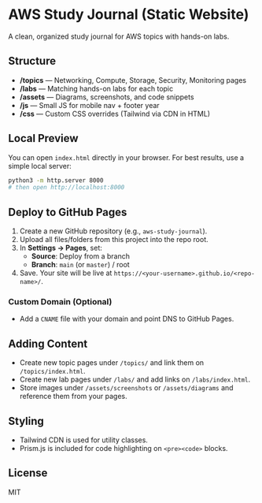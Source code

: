 # AWS Study Journal (Static Website)

A clean, organized study journal for AWS topics with hands-on labs.

## Structure
- **/topics** — Networking, Compute, Storage, Security, Monitoring pages
- **/labs** — Matching hands-on labs for each topic
- **/assets** — Diagrams, screenshots, and code snippets
- **/js** — Small JS for mobile nav + footer year
- **/css** — Custom CSS overrides (Tailwind via CDN in HTML)

## Local Preview
You can open `index.html` directly in your browser. For best results, use a simple local server:
```bash
python3 -m http.server 8000
# then open http://localhost:8000
```

## Deploy to GitHub Pages
1. Create a new GitHub repository (e.g., `aws-study-journal`).
2. Upload all files/folders from this project into the repo root.
3. In **Settings → Pages**, set:
   - **Source**: Deploy from a branch
   - **Branch**: `main` (or `master`) / root
4. Save. Your site will be live at `https://<your-username>.github.io/<repo-name>/`.

### Custom Domain (Optional)
- Add a `CNAME` file with your domain and point DNS to GitHub Pages.

## Adding Content
- Create new topic pages under `/topics/` and link them on `/topics/index.html`.
- Create new lab pages under `/labs/` and add links on `/labs/index.html`.
- Store images under `/assets/screenshots` or `/assets/diagrams` and reference them from your pages.

## Styling
- Tailwind CDN is used for utility classes.
- Prism.js is included for code highlighting on `<pre><code>` blocks.

## License
MIT
